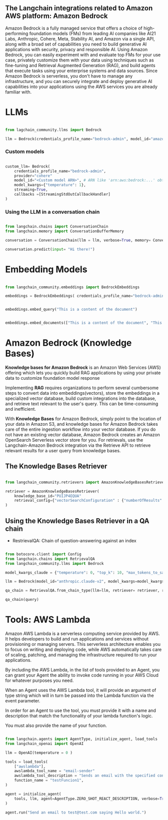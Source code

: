 ## The Langchain integrations related to Amazon AWS platform: Amazon Bedrock 

Amazon Bedrock is a fully managed service that offers a choice of high-performing foundation models (FMs) from leading AI companies like AI21 Labs, Anthropic, Cohere, Meta, Stability AI, and Amazon via a single API, along  with a broad set of capabilities you need to build generative AI applications with security, privacy and responsible AI. Using Amazon Bedrock, you can easily experiment with and evaluate top FMs for your use case, privately customize them with your data using techniques such as fine-tuning and Retrieval Augmented Generation (RAG), and build agents that execute tasks using your enterprise systems and data sources. Since Amazon Bedrock is serverless, you don't have to manage any infrastructure, and you can securely integrate and deploy generative AI capabilities into your applications using the AWS services you are already familiar with.

# LLMs 

```python

from lagchain_community.llms import Bedrock

llm = Bedrock(credentials_profile_name="bedrock-admin", model_id="amazon.titan-text-express-v1")

```

### Custom models 

```python

custom_llm= Bedrock(
    credentials_profile_name="bedrock-admin",
    provider="cohere"
    model_id="<Custom model ARN>", # ARN like 'arn:aws:bedrock:...' obtained via provisioning the custom model
    model_kwargs={"temperature": 1},
    streaming=True, 
    callbacks =[StreamingStdOutCallbackHandler]
)

```

### Using the LLM in a conversation chain

```python

from langchain.chains import ConversationChain
from langchain.memory import ConversationBufferMemory

conversation = ConversationChain(llm = llm, verbose=True, memory= ConversationBufferMemory())

conversation.predict(input= "Hi there!")

```

# Embedding Models 


```python

from langchain_community.embeddings import BedrockEmbeddings 

embeddings = BedrockEmbeddings( credentials_profile_name="bedrock-admin", region_name="us-east-1")

```

```python

embeddings.embed_query("This is a content of the document")

```

```python

embeddings.embed_documents(["This is a content of the document", "This is another document"])

```

# Amazon Bedrock (Knowledge Bases)

**Knowledge bases for Amazon Bedrock** is an Amazon Web Services (AWS) offering which lets you quickly build RAG applications by using your private data to customize foundation model response

Implementing **RAG** requires organizations to perform several cumbersome steps to convert data into embeddings(vectors), store the embeddings in a specialized vector database, build custom integrations into the database, and retrieve text relevant to the user's query. This can be time-consuming and inefficient.

With **Knowledge Bases** for Amazon Bedrock, simply point to the location of your data in Amazon S3, and knowledge bases for Amazon Bedrock takes care of the entire ingestion workflow into your vector database. If you do not have an existing vector database, Amazon Bedrock creates an Amazon OpenSearch Serverless vector store for you. For retrievals, use the Langchain-Amazon Bedrock integration via the Retrieve API to retrieve relevant results for a user query from knowledge bases.

## The Knowledge Bases Retriever

```python

from langchain_community.retrievers import AmazonKnowledgeBasesRetriever

retriever = AmazonKnowledgeBasesRetriever(
    knowledge_base_id="PUIJP4EQUA"
    retrieval_config={"vectorSearchConfiguration" : {"numberOfResults": 4}},
)

```

## Using the Knowledge Bases Retriever in a QA chain 

- RestrievalQA: Chain of question-answering against an index

```python

from botocore.client import Config 
from langchain.chains import RetrievalQA
from langchain_community.llms import Bedrock

model_kwargs_claude = {"temperature": 0, "top_k": 10, "max_tokens_to_sample":3000}

llm = Bedrock(model_id="anthropic.claude-v2", model_kwargs=model_kwargs_claude)

qa_chain = RetrievalQA.from_chain_type(llm=llm, retriever= retriever, return_source_documents=True)

qa_chain(query)

```

# Tools: AWS Lambda

Amazon AWS Lambda is a serverless computing service provided by AWS. It helps developers to build and run applications and services without provisioning or managing servers. This serverless architecture enables you to focus on writing and deploying code, while AWS automatically takes care of scaling, patching, and managing the infrastructure required to run your applications.


By including the AWS Lambda, in the list of tools provided to an Agent, you can grant your Agent the ability to invoke code running in your AWS Cloud for whatever purposes you need.

When an Agent uses the AWS Lambda tool, it will provide an argument of type string which will in turn be passed into the Lambda function via the event parameter.

In order for an Agent to use the tool, you must provide it with a name and description that match the functionality of your lambda function's logic.

You must also provide the name of your function.

```python 

from langchain.agents import AgentType, initialize_agent, load_tools
from langchain_openai import OpenAI

llm = OpenAI(temperature = 0 )

tools = load_tools(
    ["awslambda"],
    awslambda_tool_name = "email-sender"
    awslambda_tool_description = "Sends an email with the specified content to test@test.com "
    function_name = "testFuncion1",
)

agent = initialize_agent(
    tools, llm, agent=AgentType.ZERO_SHOT_REACT_DESCRIPTION, verbose=True
)

agent.run("Send an email to test@test.com saying Hello world.")

```
